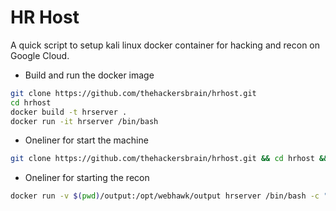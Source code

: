 # HR Host
A quick script to setup kali linux docker container for hacking and recon on Google Cloud.

- Build and run the docker image

```bash
git clone https://github.com/thehackersbrain/hrhost.git
cd hrhost
docker build -t hrserver .
docker run -it hrserver /bin/bash
```

- Oneliner for start the machine

```bash
git clone https://github.com/thehackersbrain/hrhost.git && cd hrhost && docker build -t hrserver . && docker run -it hrserver /bin/bash
```

- Oneliner for starting the recon

```bash
docker run -v $(pwd)/output:/opt/webhawk/output hrserver /bin/bash -c "cd /opt/webhawk && ./run_recon.sh"
```
